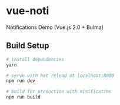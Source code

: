 # vue-noti

  Notifications Demo (Vue.js 2.0 + Bulma)

## Build Setup

``` bash
# install dependencies
yarn

# serve with hot reload at localhost:8080
npm run dev

# build for production with minification
npm run build
```
